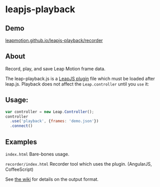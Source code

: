leapjs-playback
==========

## Demo

[leapmotion.github.io/leapjs-playback/recorder](leapmotion.github.io/leapjs-playback/recorder)


## About

Record, play, and save Leap Motion frame data.

The leap-playback.js is a [LeapJS plugin](https://developer.leapmotion.com/leapjs/plugins) file which must be loaded
after leap.js.  Playback does not affect the `Leap.controller` until you `use` it:

## Usage:

```javascript
var controller = new Leap.Controller();
controller
  .use('playback', {frames: 'demo.json'})
  .connect()

```

## Examples

`index.html` Bare-bones usage.

`recorder/index.html` Recorder tool which uses the plugin.  (AngularJS, CoffeeScript)

See [the wiki](https://github.com/leapmotion/leapjs-playback/wiki/Format-Spec) for details on the output format.

